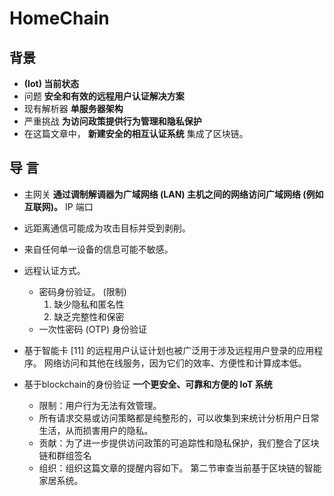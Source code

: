 # HomeChain

## 背景

-  **(Iot) 当前状态**
- 问题 **安全和有效的远程用户认证解决方案**
- 现有解析器 **单服务器架构**
- 严重挑战 **为访问政策提供行为管理和隐私保护**
- 在这篇文章中， **新建安全的相互认证系统** 集成了区块链。

## 导 言

- 主网关 **通过调制解调器为广域网络 (LAN) 主机之间的网络访问广域网络 (例如互联网)。** IP 端口
- 远距离通信可能成为攻击目标并受到剥削。
- 来自任何单一设备的信息可能不敏感。
- 远程认证方式。
  - 密码身份验证。 (限制)
    1. 缺少隐私和匿名性
    2. 缺乏完整性和保密
  - 一次性密码 (OTP) 身份验证

- 基于智能卡 [11] 的远程用户认证计划也被广泛用于涉及远程用户登录的应用程序。 网络访问和其他在线服务，因为它们的效率、方便性和计算成本低。
- 基于blockchain的身份验证 **一个更安全、可靠和方便的 IoT 系统**
  - 限制：用户行为无法有效管理。
  - 所有请求交易或访问策略都是纯整形的，可以收集到来统计分析用户日常生活，从而损害用户的隐私。
  - 贡献：为了进一步提供访问政策的可追踪性和隐私保护，我们整合了区块链和群组签名
  - 组织：组织这篇文章的提醒内容如下。 第二节审查当前基于区块链的智能家居系统。

